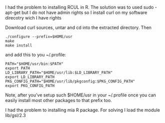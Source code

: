I had the problem to installing RCUL in R. The solution was to used sudo -apt-get but I do not have admin rights so I install curl on my software direcotry wich I have rights

Download curl sources, untar and cd into the extracted directory. Then

```
./configure --prefix=$HOME/usr
make
make install
```
and add this to you ~/.profile:

```
PATH="$HOME/usr/bin:$PATH"
export PATH
LD_LIBRARY_PATH="$HOME/usr/lib:$LD_LIBRARY_PATH"
export LD_LIBRARY_PATH
PKG_CONFIG_PATH="$HOME/usr/lib/pkgconfig:$PKG_CONFIG_PATH"
export PKG_CONFIG_PATH
```

Note, after you've setup such $HOME/usr in your ~/.profile once you can easily install most other packages to that prefix too.

I had the problem to installing mia R package. For solving I load the module lib/gsl/2.3
